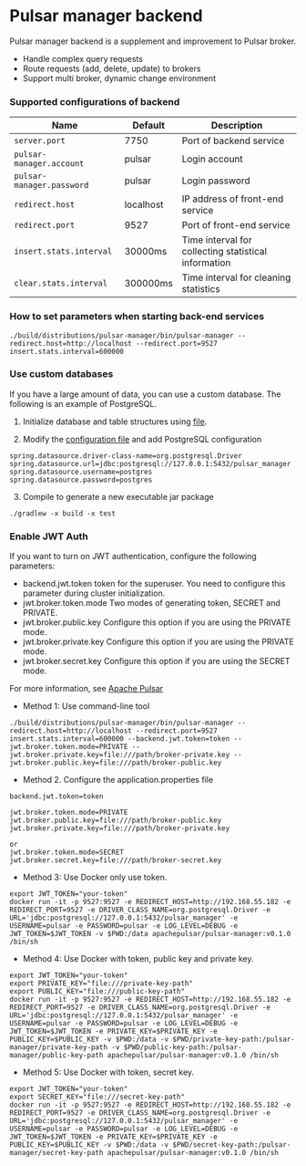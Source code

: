 # Pulsar manager backend

Pulsar manager backend is a supplement and improvement to Pulsar broker.

* Handle complex query requests
* Route requests (add, delete, update) to brokers
* Support multi broker, dynamic change environment

### Supported configurations of backend 

| Name | Default |Description
| ------- | ------- | ------- |
| `server.port` | 7750 | Port of backend service |
| `pulsar-manager.account` | pulsar | Login account |
| `pulsar-manager.password` | pulsar | Login password |
| `redirect.host` | localhost | IP address of front-end service |
| `redirect.port` | 9527 | Port of front-end service |
| `insert.stats.interval` | 30000ms | Time interval for collecting statistical information |
| `clear.stats.interval` | 300000ms | Time interval for cleaning statistics |

### How to set parameters when starting back-end services

```
./build/distributions/pulsar-manager/bin/pulsar-manager --redirect.host=http://localhost --redirect.port=9527 insert.stats.interval=600000
```

### Use custom databases

If you have a large amount of data, you can use a custom database. The following is an example of PostgreSQL.   

1. Initialize database and table structures using [file](https://github.com/apache/pulsar-manager/tree/master/src/main/resources/META-INF/sql/postgresql-schema.sql).

2. Modify the [configuration file](https://github.com/apache/pulsar-manager/blob/master/src/main/resources/application.properties) and add PostgreSQL configuration

```
spring.datasource.driver-class-name=org.postgresql.Driver
spring.datasource.url=jdbc:postgresql://127.0.0.1:5432/pulsar_manager
spring.datasource.username=postgres
spring.datasource.password=postgres
```

3. Compile to generate a new executable jar package

```
./gradlew -x build -x test
```

### Enable JWT Auth

If you want to turn on JWT authentication, configure the following parameters:

* backend.jwt.token  token for the superuser. You need to configure this parameter during cluster initialization.
* jwt.broker.token.mode  Two modes of generating token, SECRET and PRIVATE.
* jwt.broker.public.key Configure this option if you are using the PRIVATE mode.
* jwt.broker.private.key Configure this option if you are using the PRIVATE mode.
* jwt.broker.secret.key Configure this option if you are using the SECRET mode.

For more information, see [Apache Pulsar](http://pulsar.apache.org/docs/en/security-token-admin/)

* Method 1: Use command-line tool

```
./build/distributions/pulsar-manager/bin/pulsar-manager --redirect.host=http://localhost --redirect.port=9527 insert.stats.interval=600000 --backend.jwt.token=token --jwt.broker.token.mode=PRIVATE --jwt.broker.private.key=file:///path/broker-private.key --jwt.broker.public.key=file:///path/broker-public.key
```

* Method 2. Configure the application.properties file

```
backend.jwt.token=token

jwt.broker.token.mode=PRIVATE
jwt.broker.public.key=file:///path/broker-public.key
jwt.broker.private.key=file:///path/broker-private.key

or 
jwt.broker.token.mode=SECRET
jwt.broker.secret.key=file:///path/broker-secret.key
```

* Method 3: Use Docker only use token.

```
export JWT_TOKEN="your-token"
docker run -it -p 9527:9527 -e REDIRECT_HOST=http://192.168.55.182 -e REDIRECT_PORT=9527 -e DRIVER_CLASS_NAME=org.postgresql.Driver -e URL='jdbc:postgresql://127.0.0.1:5432/pulsar_manager' -e USERNAME=pulsar -e PASSWORD=pulsar -e LOG_LEVEL=DEBUG -e JWT_TOKEN=$JWT_TOKEN -v $PWD:/data apachepulsar/pulsar-manager:v0.1.0 /bin/sh
```

* Method 4: Use Docker with token, public key and private key.

```
export JWT_TOKEN="your-token"
export PRIVATE_KEY="file:///private-key-path"
export PUBLIC_KEY="file:///public-key-path"
docker run -it -p 9527:9527 -e REDIRECT_HOST=http://192.168.55.182 -e REDIRECT_PORT=9527 -e DRIVER_CLASS_NAME=org.postgresql.Driver -e URL='jdbc:postgresql://127.0.0.1:5432/pulsar_manager' -e USERNAME=pulsar -e PASSWORD=pulsar -e LOG_LEVEL=DEBUG -e JWT_TOKEN=$JWT_TOKEN -e PRIVATE_KEY=$PRIVATE_KEY -e PUBLIC_KEY=$PUBLIC_KEY -v $PWD:/data -v $PWD/private-key-path:/pulsar-manager/private-key-path -v $PWD/public-key-path:/pulsar-manager/public-key-path apachepulsar/pulsar-manager:v0.1.0 /bin/sh
```

* Method 5: Use Docker with token, secret key.

```
export JWT_TOKEN="your-token"
export SECRET_KEY="file:///secret-key-path"
docker run -it -p 9527:9527 -e REDIRECT_HOST=http://192.168.55.182 -e REDIRECT_PORT=9527 -e DRIVER_CLASS_NAME=org.postgresql.Driver -e URL='jdbc:postgresql://127.0.0.1:5432/pulsar_manager' -e USERNAME=pulsar -e PASSWORD=pulsar -e LOG_LEVEL=DEBUG -e JWT_TOKEN=$JWT_TOKEN -e PRIVATE_KEY=$PRIVATE_KEY -e PUBLIC_KEY=$PUBLIC_KEY -v $PWD:/data -v $PWD/secret-key-path:/pulsar-manager/secret-key-path apachepulsar/pulsar-manager:v0.1.0 /bin/sh
```

